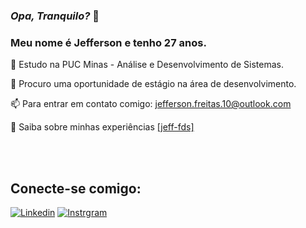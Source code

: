 ### **_Opa, Tranquilo?_** 👋

### **Meu nome é Jefferson e tenho 27 anos.**
  
📘 Estudo na PUC Minas - Análise e Desenvolvimento de Sistemas.

🔎 Procuro uma oportunidade de estágio na área de desenvolvimento.

📫 Para entrar em contato comigo: jefferson.freitas.10@outlook.com

📄 Saiba sobre minhas experiências [[jeff-fds]](https://www.linkedin.com/in/jefferson-freitas-bb9565187/)
<br/>

<br><br>

## **Conecte-se comigo:**

[![Linkedin](https://img.shields.io/badge/LinkedIn-0077B5?style=for-the-badge&logo=linkedin&logoColor=white
)](https://www.linkedin.com/in/jefferson-freitas-bb9565187/)
[![Instrgram](https://img.shields.io/badge/Instagram-E4405F?style=for-the-badge&logo=instagram&logoColor=white
)](https://www.instagram.com/jeff_fds/)
